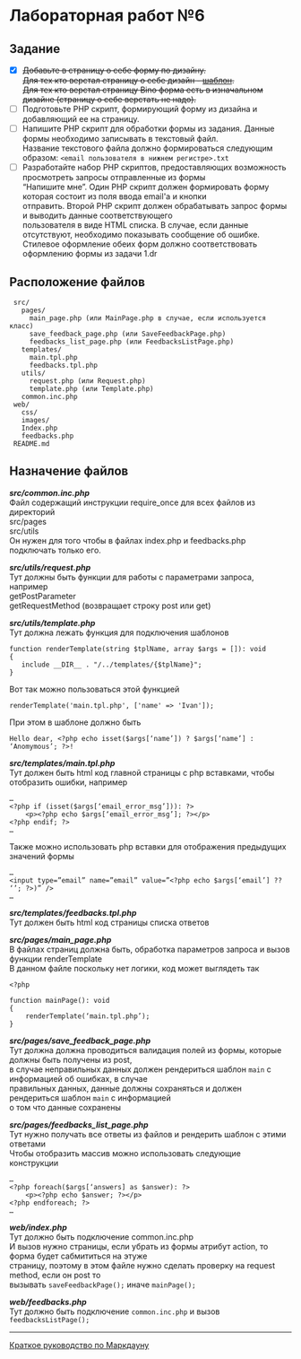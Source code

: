 # Лабораторная работ №6

## Задание

- [x] ~~Добавьте в страницу о себе форму по дизайну.   
Для тех кто верстал страницу о себе дизайн - [шаблон](https://drive.google.com/open?id=1_YtVOLLTYND9P6kUUUTyR3DRVD7gx2E2).  
Для тех кто верстал страницу Bino форма есть в изначальном дизайне (страницу  о себе верстать не надо).~~  
- [ ] Подготовьте PHP скрипт, формирующий форму из дизайна и добавляющий ее на страницу.
- [ ] Напишите PHP скрипт для обработки формы из задания. Данные формы необходимо записывать в текстовый файл.  
Название текстового файла должно формироваться следующим образом: `<email пользователя в нижнем регистре>.txt`  
- [ ] Разработайте набор PHP скриптов, предоставляющих возможность просмотреть запросы отправленные из формы  
“Напишите мне”. Один PHP скрипт должен формировать форму которая состоит из поля ввода email'а и кнопки  
отправить. Второй PHP скрипт должен обрабатывать запрос формы и выводить данные соответствующего  
пользователя в виде HTML списка. В случае, если данные отсутствуют, необходимо показывать сообщение об ошибке.  
Стилевое оформление обеих форм должно соответствовать оформлению формы из задачи 1.dr  

## Расположение файлов

```
 src/  
   pages/  
     main_page.php (или MainPage.php в случае, если используется класс)  
     save_feedback_page.php (или SaveFeedbackPage.php)  
     feedbacks_list_page.php (или FeedbacksListPage.php)  
   templates/  
     main.tpl.php  
     feedbacks.tpl.php  
   utils/  
     request.php (или Request.php)  
     template.php (или Template.php)  
   common.inc.php  
 web/  
   css/
   images/
   Index.php
   feedbacks.php
 README.md
```

## Назначение файлов

***src/common.inc.php***  
Файл содержащий инструкции require_once для всех файлов из директорий  
src/pages  
src/utils  
Он нужен для того чтобы в файлах index.php и feedbacks.php подключать только его.  

***src/utils/request.php***  
Тут должны быть функции для работы с параметрами запроса, например  
getPostParameter  
getRequestMethod (возвращает строку post или get)  

***src/utils/template.php***  
Тут должна лежать функция для подключения шаблонов  
```
function renderTemplate(string $tplName, array $args = []): void
{
   include __DIR__ . "/../templates/{$tplName}";
}
```
Вот так можно пользоваться этой функцией  
```
renderTemplate('main.tpl.php', ['name' => 'Ivan']);
```
При этом в шаблоне должно быть   
```
Hello dear, <?php echo isset($args[‘name’]) ? $args[‘name’] : ‘Anomymous’; ?>!
```  

***src/templates/main.tpl.php***  
Тут должен быть html код главной страницы с php вставками, чтобы отобразить ошибки, например   
```
…
<?php if (isset($args[‘email_error_msg’])): ?>
    <p><?php echo $args[‘email_error_msg’]; ?></p>
<?php endif; ?>
…
```
Также можно использовать php вставки для отображения предыдущих значений формы
```
…
<input type=”email” name=”email” value=”<?php echo $args[‘email’] ?? ‘’; ?>)” />
…
```  

***src/templates/feedbacks.tpl.php***  
Тут должен быть html код страницы списка ответов  

***src/pages/main_page.php***  
В файлах страниц должна быть, обработка параметров запроса и вызов функции renderTemplate  
В данном файле поскольку нет логики, код может выглядеть так  
```
<?php

function mainPage(): void
{
    renderTemplate(‘main.tpl.php’);
}
```  

***src/pages/save_feedback_page.php***  
Тут должна должна проводиться валидация полей из формы, которые должны быть получены из post,  
в случае неправильных данных должен рендериться шаблон `main` с информацией об ошибках, в случае  
правильных данных, данные должны сохраняться и должен рендериться шаблон `main` с информацией  
о том что данные сохранены  

***src/pages/feedbacks_list_page.php***  
Тут нужно получать все ответы из файлов и рендерить шаблон с этими ответами  
Чтобы отобразить массив можно использовать следующие конструкции  
```
…
<?php foreach($args[‘answers] as $answer): ?>
    <p><?php echo $answer; ?></p>
<?php endforeach; ?>
…
```  

***web/index.php***  
Тут должно быть подключение common.inc.php  
И вызов нужно страницы, если убрать из формы атрибут action, то форма будет сабмититься на этуже  
страницу, поэтому в этом файле нужно сделать проверку на request method, если он post то   
вызывать `saveFeedbackPage();` иначе `mainPage();`  

***web/feedbacks.php***  
Тут должно быть подключение `common.inc.php` и вызов `feedbacksListPage();`  

***
[Краткое руководство по Маркдауну](https://paulradzkov.com/2014/markdown_cheatsheet/ "в помощь при написании")  
